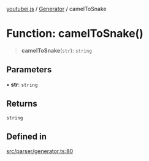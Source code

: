[youtubei.js](../../../README.md) / [Generator](../README.md) / camelToSnake

# Function: camelToSnake()

> **camelToSnake**(`str`): `string`

## Parameters

• **str**: `string`

## Returns

`string`

## Defined in

[src/parser/generator.ts:80](https://github.com/LuanRT/YouTube.js/blob/305a398158a6cac82e6ef288fed4bf1661c89d52/src/parser/generator.ts#L80)
